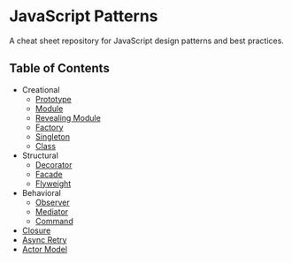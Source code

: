 # JavaScript Patterns #

A cheat sheet repository for JavaScript design patterns and best practices.

## Table of Contents ##
* Creational
  * [Prototype](creational/prototype/)
  * [Module](creational/module/)
  * [Revealing Module](creational/revealing-module/)
  * [Factory](creational/factory/)
  * [Singleton](creational/singleton/)
  * [Class](creational/class/)
* Structural
  * [Decorator](structural/decorator/)
  * [Facade](structural/facade/)
  * [Flyweight](structural/flyweight/)
* Behavioral
  * [Observer](behavioral/observer/)
  * [Mediator](behavioral/mediator/)
  * [Command](behavioral/command/)
* [Closure](closure/)
* [Async Retry](async-retry/)
* [Actor Model](actor-model/)
